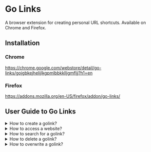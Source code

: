 # Go Links
A browser extension for creating personal URL shortcuts. Available on Chrome and Firefox.

## Installation

### Chrome

https://chrome.google.com/webstore/detail/go-links/gojgbkejhelijlkgpmlbbkklljgmfljj?h1=en

### Firefox

https://addons.mozilla.org/en-US/firefox/addon/go-links/

## User Guide to Go Links

<details>
    <summary>How to create a golink?</summary>

1. Go to the website you want to create the shortcut for.
2. Open Go Links.
3. Expand "Add new shortcut"
4. Fill in a name for your shortcut.
5. Click "Save" button.

You will then be able to access the same url using that shortcut. See `How to access a website`for instructions.

![Add shortcut](demo/add_shortcut.gif)
</details>

<details>
    <summary>How to access a website?</summary>

#### Access via shortcut
1. Type `go/<your-shortcut>` in current tab or in a new tab.
2. You will be redirected to the website linked to that shortcut.

![Access via shortcut](demo/via_shortcut.gif)

#### Access via extension popup
1. Open Go Links.
2. Click on the shortcut entry.
3. The website will be opened in a new tab.

![Access via popup](demo/via_popup.gif)
</details>

<details>
    <summary>How to search for a golink?</summary>

1. Open Go Links.
2. Click on the search box.
3. Type in your search query.
4. Your search results will be filtered in ascending order.

![Search example](demo/search.gif)
</details>

<details>
    <summary>How to delete a golink?</summary>

1. Open Go Links.
2. Move your mouse on the entry that you want to delete. The trash icon will appear on hover.
3. Click on the trash icon.
4. Confirm your selection.

![Delete shortcut](demo/delete_shortcut.gif)

</details>

<details>
    <summary>How to overwrite a golink?</summary>

1. Go to the new website for which you want to use the shortcut.
2. Open Go Links.
3. Expand "Add new shortcut".
4. Type in the shortcut you want to overwrite.
5. Click "Overwrite" button.

![Delete shortcut](demo/overwrite.gif)
</details>
